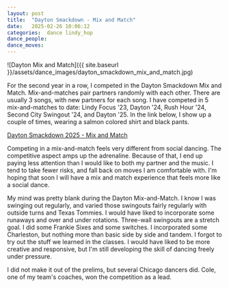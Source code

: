 ```yaml
---
layout: post
title:  "Dayton Smackdown - Mix and Match"
date:   2025-02-26 10:06:12 
categories:  dance lindy_hop
dance_people: 
dance_moves: 
---
```


![Dayton Mix and Match]({{ site.baseurl }}/assets/dance_images/dayton_smackdown_mix_and_match.jpg)

For the second year in a row, I competed in the Dayton Smackdown Mix and Match.    Mix-and-matches pair partners randomly with each other. There are usually 3 songs, with new partners for each song.   I have competed in 5 mix-and-matches to date: Lindy Focus '23, Dayton '24, Rush Hour '24, Second City Swingout '24, and Dayton '25.  In the link below, I show up a couple of times, wearing a salmon colored shirt and black pants.

[Dayton Smackdown 2025 - Mix and Match](https://www.youtube.com/watch?v=Czb0Kxgth_8&t=135s)

Competing in a mix-and-match feels very different from social dancing.  The competitive aspect amps up the adrenaline. Because of that, I end up paying less attention than I would like to both my partner and the music.  I tend to take fewer risks, and fall back on moves I am comfortable with. I'm hoping that soon I will have a mix and match experience that feels more like a social dance.  

My mind was pretty blank during the Dayton Mix-and-Match.  I know I was swinging out regularly, and varied those swingouts fairly regularly with outside turns and Texas Tommies.  I would have liked to incorporate some runaways and over and under rotations.  Three-wall swingouts are a stretch goal.   I did some Frankie Sixes and some switches.  I incorporated some Charleston, but nothing more than basic side by side and tandem.  I forgot to try out the stuff we learned in the classes. I would have liked to be more creative and responsive, but I'm still developing the skill of dancing freely under pressure.  

I did not make it out of the prelims, but several Chicago dancers did.  Cole, one of my team's coaches, won the competition as a lead.
